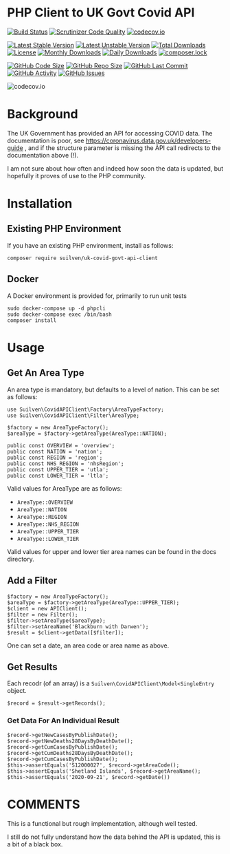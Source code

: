 # PHP Client to UK Govt Covid API
[![Build Status](https://travis-ci.org/gordonbanderson/uk-govt-covid-api-client.svg?branch=master)](https://travis-ci.org/gordonbanderson/uk-govt-covid-api-client)
[![Scrutinizer Code Quality](https://scrutinizer-ci.com/g/gordonbanderson/uk-govt-covid-api-client/badges/quality-score.png?b=master)](https://scrutinizer-ci.com/g/gordonbanderson/uk-govt-covid-api-client/?branch=master)
[![codecov.io](https://codecov.io/github/gordonbanderson/uk-govt-covid-api-client/coverage.svg?branch=master)](https://codecov.io/github/gordonbanderson/uk-govt-covid-api-client?branch=master)


[![Latest Stable Version](https://poser.pugx.org/suilven/uk-covid-govt-api-client/version)](https://packagist.org/packages/suilven/uk-covid-govt-api-client)
[![Latest Unstable Version](https://poser.pugx.org/suilven/uk-covid-govt-api-client/v/unstable)](//packagist.org/packages/suilven/uk-covid-govt-api-client)
[![Total Downloads](https://poser.pugx.org/suilven/uk-covid-govt-api-client/downloads)](https://packagist.org/packages/suilven/uk-covid-govt-api-client)
[![License](https://poser.pugx.org/suilven/uk-covid-govt-api-client/license)](https://packagist.org/packages/suilven/uk-covid-govt-api-client)
[![Monthly Downloads](https://poser.pugx.org/suilven/uk-covid-govt-api-client/d/monthly)](https://packagist.org/packages/suilven/uk-covid-govt-api-client)
[![Daily Downloads](https://poser.pugx.org/suilven/uk-covid-govt-api-client/d/daily)](https://packagist.org/packages/suilven/uk-covid-govt-api-client)
[![composer.lock](https://poser.pugx.org/suilven/uk-covid-govt-api-client/composerlock)](https://packagist.org/packages/suilven/uk-covid-govt-api-client)

[![GitHub Code Size](https://img.shields.io/github/languages/code-size/gordonbanderson/uk-govt-covid-api-client)](https://github.com/gordonbanderson/uk-govt-covid-api-client)
[![GitHub Repo Size](https://img.shields.io/github/repo-size/gordonbanderson/uk-govt-covid-api-client)](https://github.com/gordonbanderson/uk-govt-covid-api-client)
[![GitHub Last Commit](https://img.shields.io/github/last-commit/gordonbanderson/uk-govt-covid-api-client)](https://github.com/gordonbanderson/uk-govt-covid-api-client)
[![GitHub Activity](https://img.shields.io/github/commit-activity/m/gordonbanderson/uk-govt-covid-api-client)](https://github.com/gordonbanderson/uk-govt-covid-api-client)
[![GitHub Issues](https://img.shields.io/github/issues/gordonbanderson/uk-govt-covid-api-client)](https://github.com/gordonbanderson/uk-govt-covid-api-client/issues)

![codecov.io](https://codecov.io/github/gordonbanderson/uk-govt-covid-api-client/branch.svg?branch=master)

# Background
The UK Government has provided an API for accessing COVID data.  The documentation is poor, see 
https://coronavirus.data.gov.uk/developers-guide , and if the structure parameter is missing the API call redirects to
the documentation above (!).  

I am not sure about how often and indeed how soon the data is updated, but hopefully it proves of use to the PHP
community.

# Installation
## Existing PHP Environment
If you have an existing PHP environment, install as follows:
```
composer require suilven/uk-covid-govt-api-client
```
## Docker
A Docker environment is provided for, primarily to run unit tests
```
sudo docker-compose up -d phpcli
sudo docker-compose exec /bin/bash
composer install
```

# Usage
## Get An Area Type
An area type is mandatory, but defaults to a level of nation.  This can be set as follows:

```
use Suilven\CovidAPIClient\Factory\AreaTypeFactory;
use Suilven\CovidAPIClient\Filter\AreaType;

$factory = new AreaTypeFactory();
$areaType = $factory->getAreaType(AreaType::NATION);
```

    public const OVERVIEW = 'overview';
    public const NATION = 'nation';
    public const REGION = 'region';
    public const NHS_REGION = 'nhsRegion';
    public const UPPER_TIER = 'utla';
    public const LOWER_TIER = 'ltla';
    
Valid values for AreaType are as follows:
* `AreaType::OVERVIEW`
* `AreaType::NATION`
* `AreaType::REGION`
* `AreaType::NHS_REGION`
* `AreaType::UPPER_TIER`
* `AreaType::LOWER_TIER`

Valid values for upper and lower tier area names can be found in the docs directory.

## Add a Filter
```
$factory = new AreaTypeFactory();
$areaType = $factory->getAreaType(AreaType::UPPER_TIER);
$client = new APIClient();
$filter = new Filter();
$filter->setAreaType($areaType);
$filter->setAreaName('Blackburn with Darwen');
$result = $client->getData([$filter]);
```

One can set a date, an area code or area name as above.


## Get Results
Each recodr (of an array) is a `Suilven\CovidAPIClient\Model<SingleEntry` object.
```
$record = $result->getRecords();
```

### Get Data For An Individual Result
```
$record->getNewCasesByPublishDate();
$record->getNewDeaths28DaysByDeathDate();
$record->getCumCasesByPublishDate();
$record->getCumDeaths28DaysByDeathDate();
$record->getCumCasesByPublishDate();
$this->assertEquals('S12000027', $record->getAreaCode();
$this->assertEquals('Shetland Islands', $record->getAreaName();
$this->assertEquals('2020-09-21', $record->getDate())
```


# COMMENTS
This is a functional but rough implementation, although well tested.
  
I still do not fully understand how the data behind the API is updated, this is a bit of a black box.
